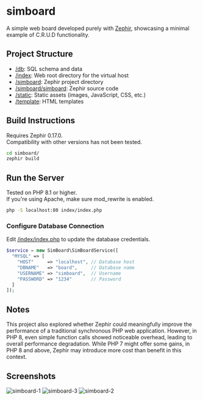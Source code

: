 # simboard

A simple web board developed purely with <a href="https://github.com/zephir-lang/zephir">Zephir</a>, showcasing a minimal example of C.R.U.D functionality.

## Project Structure

- <a href="https://github.com/antibiotics11/simboard/tree/main/db">/db</a>: SQL schema and data
- <a href="https://github.com/antibiotics11/simboard/tree/main/index">/index</a>: Web root directory for the virtual host
- <a href="https://github.com/antibiotics11/simboard/tree/main/simboard">/simboard</a>: Zephir project directory
- <a href="https://github.com/antibiotics11/simboard/tree/main/simboard/simboard">/simboard/simboard</a>: Zephir source code
- <a href="https://github.com/antibiotics11/simboard/tree/main/static">/static</a>: Static assets (images, JavaScript, CSS, etc.)
- <a href="https://github.com/antibiotics11/simboard/tree/main/template">/template</a>: HTML templates


## Build Instructions

Requires Zephir 0.17.0. <br />
Compatibility with other versions has not been tested.

```bash
cd simboard/
zephir build
```

## Run the Server
Tested on PHP 8.1 or higher. <br />
If you're using Apache, make sure mod_rewrite is enabled.

```bash
php -S localhost:80 index/index.php
```

### Configure Database Connection

Edit <a href="https://github.com/antibiotics11/simboard/blob/main/index/index.php">/index/index.php</a> to update the database credentials.

```php
$service = new SimBoard\SimBoardService([
  "MYSQL" => [
    "HOST"     => "localhost", // Database host
    "DBNAME"   => "board",     // Database name
    "USERNAME" => "simboard",  // Username
    "PASSWORD" => "1234"       // Password
  ]
]);
```


## Notes

This project also explored whether Zephir could meaningfully improve the performance of a traditional synchronous PHP web application.
However, in PHP 8, even simple function calls showed noticeable overhead, leading to overall performance degradation.
While PHP 7 might offer some gains, in PHP 8 and above, Zephir may introduce more cost than benefit in this context.

## Screenshots

![simboard-1](https://github.com/antibiotics11/simboard/assets/75349747/a30b1c1c-d2a6-4da4-8266-b976864fb653)
![simboard-3](https://github.com/antibiotics11/simboard/assets/75349747/b6cf9b10-016f-4106-ad6c-3ddcb156b30a)
![simboard-2](https://github.com/antibiotics11/simboard/assets/75349747/14b28abe-31ab-4588-89ac-b8a812191f81)
